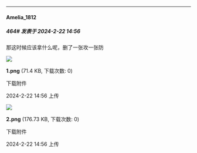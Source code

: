 ﻿
*****

####  Amelia_1812  
##### 464#       发表于 2024-2-22 14:56

那这时候应该拿什么呢，删了一张攻一张防

<img src="https://img.saraba1st.com/forum/202402/22/015644zft5wtwzt1bk5wct.png" referrerpolicy="no-referrer">

<strong>1.png</strong> (71.4 KB, 下载次数: 0)

下载附件

2024-2-22 14:56 上传

<img src="https://img.saraba1st.com/forum/202402/22/015648gudzz3wcv3rhhkhq.png" referrerpolicy="no-referrer">

<strong>2.png</strong> (176.73 KB, 下载次数: 0)

下载附件

2024-2-22 14:56 上传

